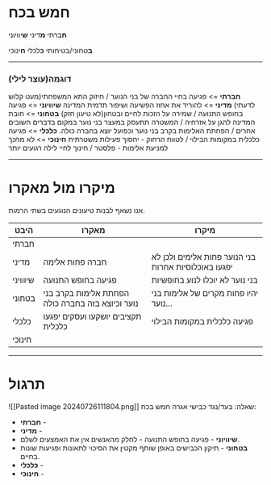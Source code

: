 # חמש בכח
**ח**ברתי
**מ**דיני
**ש**יוויוני

**ב**טחוני/בטיחותי
**כ**לכלי
**ח**ינוכי
***
### דוגמה(עוצר לילי)
**חברתי** => פגיעה בחיי החברה של בני הנוער / חיזוק התא המשפחתי(מעט קלוש לדעתי)
**מדיני** => להוריד את אחוז הפשיעה ושיפור תדמית המדינה
**שיוויוני** => פגיעה בחופש התנועה / שמירה על הזכות לחיים ובטחון(לא טיעון חזק)
**בטחוני** => חובת המדינה להגן על אזרחיה / המשטרה תתעסק במעצר בני נוער במקום בדברים חשובים אחרים / הפחתת האלימות בקרב בני נוער וכפועל יוצא בחברה כולה.
**כלכלי** => פגיעה כלכלית במקומות הבילוי / לטווח הרחוק - יחסוך פעילות משטרתית
**חינוכי** => לא מחנך למניעת אלימות - פלסטר / חינוך לחיי לילה רגועים יותר
***
# מיקרו מול מאקרו
אנו נשאף לבנות טיעונים הנוגעים בשתי הרמות.

| היבט     | מאקרו                                            | מיקרו                                                |
| -------- | ------------------------------------------------ | ---------------------------------------------------- |
| חברתי    |                                                  |                                                      |
| מדיני    | חברה פחות אלימה                                  | בני הנוער פחות אלימים ולכן לא יפגעו באוכלוסיות אחרות |
| שיווויני | פגיעה בחופש התנועה                               | בני נוער לא יוכלו לנוע בחופשיות                      |
| בטחוני   | הפחתת אלימות בקרב בני נוער וכיוצא בזה בחברה כולה | יהיו פחות מקרים של אלימות בני נוער...                |
| כלכלי    | תקציבים יושקעו ועסקים יפגעו כלכלית               | פגיעה כלכלית במקומות הבילוי                          |
| חינוכי   |                                                  |                                                      |
***
# תרגול
![[Pasted image 20240726111804.png]]
שאלה: בעד/נגד כבישי אגרה
חמש בכח:
* **חברתי** - 
* **מדיני** - 
* **שיוויוני** - פגיעה בחופש התנועה - לחלק מהאנשים אין את האמצעים לשלם.
* **בטחוני** - תיקון הכבישים באופן שותף מקטין את הסיכוי לתאונות ופגיעות שונות בחיים. 
* **כלכלי** - 
* **חינוכי** - 